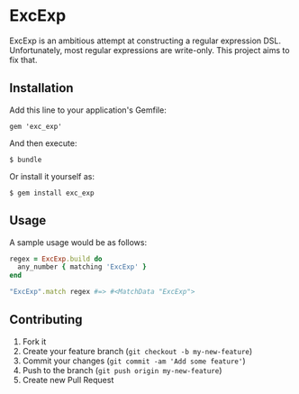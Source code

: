 # ExcExp

ExcExp is an ambitious attempt at constructing a regular expression DSL. Unfortunately, most regular expressions are write-only. This project aims to fix that.

## Installation

Add this line to your application's Gemfile:

    gem 'exc_exp'

And then execute:

    $ bundle

Or install it yourself as:

    $ gem install exc_exp

## Usage

A sample usage would be as follows:

``` RUBY
regex = ExcExp.build do
  any_number { matching 'ExcExp' }
end

"ExcExp".match regex #=> #<MatchData "ExcExp">
```

## Contributing

1. Fork it
2. Create your feature branch (`git checkout -b my-new-feature`)
3. Commit your changes (`git commit -am 'Add some feature'`)
4. Push to the branch (`git push origin my-new-feature`)
5. Create new Pull Request
